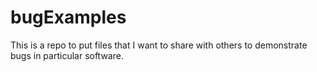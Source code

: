 # bugExamples

This is a repo to put files that I want to share with others to demonstrate bugs in particular software.
